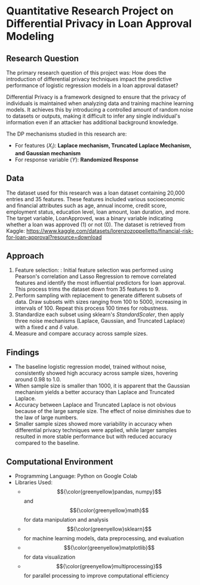 # Quantitative Research Project on  Differential Privacy in Loan Approval Modeling
## Research Question
The primary research question of this project was: How does the introduction of differential privacy techniques impact the predictive performance of logistic regression models in a loan approval dataset?

Differential Privacy is a framework designed to ensure that the privacy of individuals is maintained when analyzing data and training machine learning models. It achieves this by introducing a controlled amount of random noise to datasets or outputs, making it difficult to infer any single individual's information even if an attacker has additional background knowledge.

The DP mechanisms studied in this research are:
* For features ($X_i$): **Laplace mechanism, Truncated Laplace Mechanism, and Gaussian mechanism**
* For response variable ($Y$): **Randomized Response**

## Data
The dataset used for this research was a loan dataset containing 20,000 entries and 35 features. These features included various socioeconomic and financial attributes such as age, annual income, credit score, employment status, education level, loan amount, loan duration, and more. The target variable, LoanApproved, was a binary variable indicating whether a loan was approved (1) or not (0). The dataset is retrieved from Kaggle: https://www.kaggle.com/datasets/lorenzozoppelletto/financial-risk-for-loan-approval?resource=download

## Approach
1. Feature selection: : Initial feature selection was performed using Pearson's correlation and Lasso Regression to remove correlated features and identify the most influential predictors for loan approval. This process trims the dataset down from 35 features to 9.
2. Perform sampling with replacement to generate different subsets of data. Draw subsets with sizes ranging from 100 to 5000, increasing in intervals of 100. Repeat this process 100 times for robustness.
3. Standardize each subset using sklearn's *StandardScaler*, then apply three noise mechanisms (Laplace, Gaussian, and Truncated Laplace) with a fixed $\epsilon$ and $\delta$ value.
4. Measure and compare accuracy across sample sizes.

## Findings
* The baseline logistic regression model, trained without noise, consistently showed high accuracy across sample sizes, hovering around 0.98 to 1.0.
* When sample size is smaller than 1000, it is apparent that the Gaussian mechanism yields a better accuracy than Laplace and Truncated Laplace.
* Accuracy between Laplace and Truncated Laplace is not obvious because of the large sample size. The effect of noise diminishes due to the law of large numbers.
* Smaller sample sizes showed more variability in accuracy when differential privacy techniques were applied, while larger samples resulted in more stable performance but with reduced accuracy compared to the baseline.

## Computational Environment
* Programming Language: Python on Google Colab
* Libraries Used:
  * $${\color{greenyellow}pandas, numpy}$$ and $${\color{greenyellow}math}$$ for data manipulation and analysis
  * $${\color{greenyellow}sklearn}$$ for machine learning models, data preprocessing, and evaluation
  * $${\color{greenyellow}matplotlib}$$ for data visualization
  * $${\color{greenyellow}multiprocessing}$$ for parallel processing to improve computational efficiency
